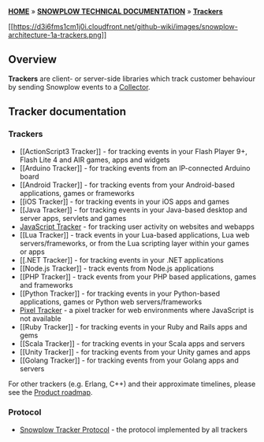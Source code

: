 [**HOME**](Home) » [**SNOWPLOW TECHNICAL DOCUMENTATION**](Snowplow-technical-documentation) » [**Trackers**](trackers)

[[https://d3i6fms1cm1j0i.cloudfront.net/github-wiki/images/snowplow-architecture-1a-trackers.png]]

## Overview

**Trackers** are client- or server-side libraries which track customer behaviour by sending Snowplow events to a [Collector](collectors).

## Tracker documentation

### Trackers

* [[ActionScript3 Tracker]] - for tracking events in your Flash Player 9+, Flash Lite 4 and AIR games, apps and widgets
* [[Arduino Tracker]] - for tracking events from an IP-connected Arduino board
* [[Android Tracker]] - for tracking events from your Android-based applications, games or frameworks
* [[iOS Tracker]] - for tracking events in your iOS apps and games
* [[Java Tracker]] - for tracking events in your Java-based desktop and server apps, servlets and games
* [JavaScript Tracker](Javascript-Tracker) - for tracking user activity on websites and webapps
* [[Lua Tracker]] - track events in your Lua-based applications, Lua web servers/frameworks, or from the Lua scripting layer within your games or apps
* [[.NET Tracker]] - for tracking events in your .NET applications
* [[Node.js Tracker]] - track events from Node.js applications
* [[PHP Tracker]] - track events from your PHP based applications, games and frameworks
* [[Python Tracker]] - for tracking events in your Python-based applications, games or Python web servers/frameworks
* [Pixel Tracker](pixel-tracker) - a pixel tracker for web environments where JavaScript is not available
* [[Ruby Tracker]] - for tracking events in your Ruby and Rails apps and gems
* [[Scala Tracker]] - for tracking events in your Scala apps and servers
* [[Unity Tracker]] - for tracking events from your Unity games and apps
* [[Golang Tracker]] - for tracking events from your Golang apps and servers

For other trackers (e.g. Erlang, C++) and their approximate timelines, please see the [Product roadmap](Product-roadmap).

### Protocol

* [Snowplow Tracker Protocol](snowplow-tracker-protocol) - the protocol implemented by all trackers
